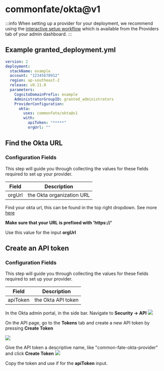 # commonfate/okta@v1

:::info
When setting up a provider for your deployment, we recommend using the [interactive setup workflow](../../../interactive-setup.md) which is available from the Providers tab of your admin dashboard.
:::

## Example granted_deployment.yml

```yaml
version: 2
deployment:
  stackName: example
  account: "12345678912"
  region: ap-southeast-2
  release: v0.11.0
  parameters:
    CognitoDomainPrefix: example
    AdministratorGroupID: granted_administrators
    ProviderConfiguration:
      okta:
        uses: commonfate/okta@v1
        with:
          apiToken: "*****"
          orgUrl: ""
```

## Find the Okta URL

### Configuration Fields

This step will guide you through collecting the values for these fields required to set up your provider.

| Field  | Description               |
| ------ | ------------------------- |
| orgUrl | the Okta organization URL |

Find your okta url, this can be found in the top right dropdown. See more [here](https://developer.okta.com/docs/guides/find-your-domain/main/)

**Make sure that your URL is prefixed with 'https://'**

Use this value for the input **orgUrl**

## Create an API token

### Configuration Fields

This step will guide you through collecting the values for these fields required to set up your provider.

| Field    | Description        |
| -------- | ------------------ |
| apiToken | the Okta API token |

In the Okta admin portal, in the side bar. Navigate to **Security -> API**
![](https://static.commonfate.io/providers/okta/app.png)

On the API page, go to the **Tokens** tab and create a new API token by pressing **Create Token**

![](https://static.commonfate.io/providers/okta/token.png)

Give the API token a descriptive name, like "common-fate-okta-provider" and click **Create Token**
![](https://static.commonfate.io/providers/okta/token-name.png)

Copy the token and use if for the **apiToken** input.
